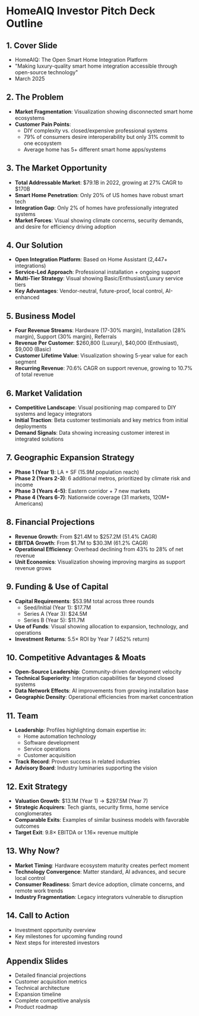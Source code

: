 # HomeAIQ Investor Pitch Deck Outline

## 1. Cover Slide
- HomeAIQ: The Open Smart Home Integration Platform
- "Making luxury-quality smart home integration accessible through open-source technology"
- March 2025

## 2. The Problem
- **Market Fragmentation**: Visualization showing disconnected smart home ecosystems
- **Customer Pain Points**: 
  - DIY complexity vs. closed/expensive professional systems
  - 79% of consumers desire interoperability but only 31% commit to one ecosystem
  - Average home has 5+ different smart home apps/systems

## 3. The Market Opportunity
- **Total Addressable Market**: $79.1B in 2022, growing at 27% CAGR to $170B
- **Smart Home Penetration**: Only 20% of US homes have robust smart tech
- **Integration Gap**: Only 2% of homes have professionally integrated systems
- **Market Forces**: Visual showing climate concerns, security demands, and desire for efficiency driving adoption

## 4. Our Solution
- **Open Integration Platform**: Based on Home Assistant (2,447+ integrations)
- **Service-Led Approach**: Professional installation + ongoing support
- **Multi-Tier Strategy**: Visual showing Basic/Enthusiast/Luxury service tiers
- **Key Advantages**: Vendor-neutral, future-proof, local control, AI-enhanced

## 5. Business Model
- **Four Revenue Streams**: Hardware (17-30% margin), Installation (28% margin), Support (30% margin), Referrals
- **Revenue Per Customer**: $260,800 (Luxury), $40,000 (Enthusiast), $9,000 (Basic)
- **Customer Lifetime Value**: Visualization showing 5-year value for each segment
- **Recurring Revenue**: 70.6% CAGR on support revenue, growing to 10.7% of total revenue

## 6. Market Validation
- **Competitive Landscape**: Visual positioning map compared to DIY systems and legacy integrators
- **Initial Traction**: Beta customer testimonials and key metrics from initial deployments
- **Demand Signals**: Data showing increasing customer interest in integrated solutions

## 7. Geographic Expansion Strategy
- **Phase 1 (Year 1)**: LA + SF (15.9M population reach)
- **Phase 2 (Years 2-3)**: 6 additional metros, prioritized by climate risk and income
- **Phase 3 (Years 4-5)**: Eastern corridor + 7 new markets
- **Phase 4 (Years 6-7)**: Nationwide coverage (31 markets, 120M+ Americans)

## 8. Financial Projections
- **Revenue Growth**: From $21.4M to $257.2M (51.4% CAGR)
- **EBITDA Growth**: From $1.7M to $30.3M (61.2% CAGR)
- **Operational Efficiency**: Overhead declining from 43% to 28% of net revenue
- **Unit Economics**: Visualization showing improving margins as support revenue grows

## 9. Funding & Use of Capital
- **Capital Requirements**: $53.9M total across three rounds
  - Seed/Initial (Year 1): $17.7M
  - Series A (Year 3): $24.5M 
  - Series B (Year 5): $11.7M
- **Use of Funds**: Visual showing allocation to expansion, technology, and operations
- **Investment Returns**: 5.5× ROI by Year 7 (452% return)

## 10. Competitive Advantages & Moats
- **Open-Source Leadership**: Community-driven development velocity
- **Technical Superiority**: Integration capabilities far beyond closed systems
- **Data Network Effects**: AI improvements from growing installation base
- **Geographic Density**: Operational efficiencies from market concentration

## 11. Team
- **Leadership**: Profiles highlighting domain expertise in:
  - Home automation technology
  - Software development
  - Service operations
  - Customer acquisition
- **Track Record**: Proven success in related industries
- **Advisory Board**: Industry luminaries supporting the vision

## 12. Exit Strategy
- **Valuation Growth**: $13.1M (Year 1) → $297.5M (Year 7)
- **Strategic Acquirers**: Tech giants, security firms, home service conglomerates
- **Comparable Exits**: Examples of similar business models with favorable outcomes
- **Target Exit**: 9.8× EBITDA or 1.16× revenue multiple

## 13. Why Now?
- **Market Timing**: Hardware ecosystem maturity creates perfect moment
- **Technology Convergence**: Matter standard, AI advances, and secure local control
- **Consumer Readiness**: Smart device adoption, climate concerns, and remote work trends
- **Industry Fragmentation**: Legacy integrators vulnerable to disruption

## 14. Call to Action
- Investment opportunity overview
- Key milestones for upcoming funding round
- Next steps for interested investors

## Appendix Slides
- Detailed financial projections
- Customer acquisition metrics
- Technical architecture
- Expansion timeline
- Complete competitive analysis
- Product roadmap 